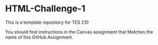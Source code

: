 # HTML-Challenge-1
This is a template repository for TES 210

You should find instructions in the Canvas assignment that Matches the name of this GitHub Assignment.
